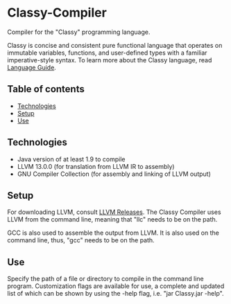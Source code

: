 # Classy-Compiler
Compiler for the "Classy" programming language.

Classy is concise and consistent pure functional language that operates on immutable variables, functions, and user-defined types with a familiar imperative-style syntax. To learn more about the Classy language, read [Language Guide](./docs/lang_guide.md).

## Table of contents
* [Technologies](#technologies)
* [Setup](#setup)
* [Use](#use)

## Technologies
* Java version of at least 1.9 to compile
* LLVM 13.0.0 (for translation from LLVM IR to assembly)
* GNU Compiler Collection (for assembly and linking of LLVM output)

## Setup
For downloading LLVM, consult [LLVM Releases](https://github.com/llvm/llvm-project/releases/tag/llvmorg-13.0.0). The Classy Compiler uses LLVM from the command line, meaning that "llc" needs to be on the path.

GCC is also used to assemble the output from LLVM. It is also used on the command line, thus, "gcc" needs to be on the path.

## Use
Specify the path of a file or directory to compile in the command line program. Customization flags are available for use, a complete and updated list of which can be shown by using the -help flag, i.e. "jar Classy.jar -help".
